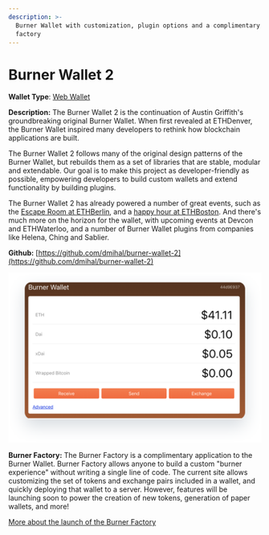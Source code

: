 ```yaml
---
description: >-
  Burner Wallet with customization, plugin options and a complimentary wallet
  factory
---
```


# Burner Wallet 2

**Wallet Type**: [Web Wallet](https://xdai.io)

**Description:** The Burner Wallet 2 is the continuation of Austin Griffith's groundbreaking original Burner Wallet. When first revealed at ETHDenver, the Burner Wallet inspired many developers to rethink how blockchain applications are built.

The Burner Wallet 2 follows many of the original design patterns of the Burner Wallet, but rebuilds them as a set of libraries that are stable, modular and extendable. Our goal is to make this project as developer-friendly as possible, empowering developers to build custom wallets and extend functionality by building plugins.

The Burner Wallet 2 has already powered a number of great events, such as the [Escape Room at ETHBerlin](https://medium.com/@dmihal/bringing-the-burner-wallet-to-ethberlins-escape-room-5d2d01992962), and a [happy hour at ETHBoston](https://twitter.com/dmihal/status/1169999226237009920). And there's much more on the horizon for the wallet, with upcoming events at Devcon and ETHWaterloo, and a number of Burner Wallet plugins from companies like Helena, Ching and Sablier.

**Github:** [https://github.com/dmihal/burner-wallet-2](https://github.com/dmihal/burner-wallet-2)

![](../../.gitbook/assets/burner22.png)

**Burner Factory:** The Burner Factory is a complimentary application to the Burner Wallet. Burner Factory allows anyone to build a custom "burner experience" without writing a single line of code. The current site allows customizing the set of tokens and exchange pairs included in a wallet, and quickly deploying that wallet to a server. However, features will be launching soon to power the creation of new tokens, generation of paper wallets, and more!

[More about the launch of the Burner Factory](https://medium.com/@dmihal/your-own-burner-wallet-in-3-minutes-introducing-the-burner-factory-prototype-48452e1ff48)

